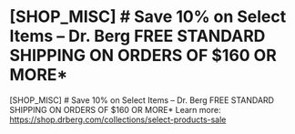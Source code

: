 # [SHOP_MISC] # Save 10% on Select Items – Dr. Berg FREE STANDARD SHIPPING ON ORDERS OF $160 OR MORE\*

[SHOP_MISC] # Save 10% on Select Items – Dr. Berg FREE STANDARD SHIPPING ON ORDERS OF $160 OR MORE\*
Learn more: https://shop.drberg.com/collections/select-products-sale
